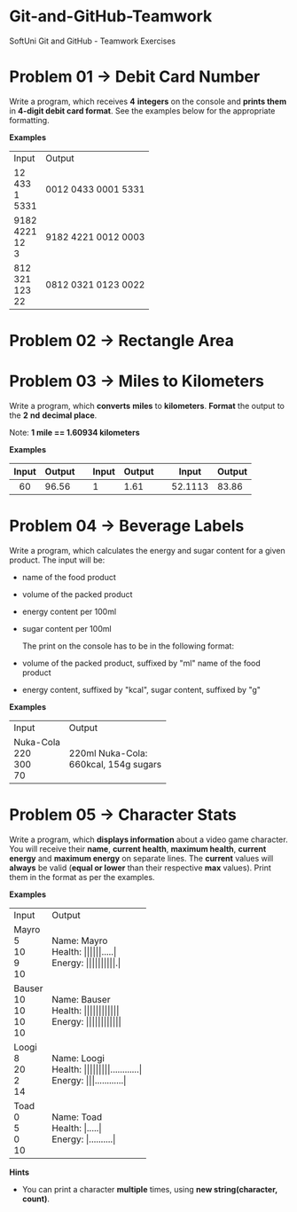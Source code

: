 # Git-and-GitHub-Teamwork
SoftUni Git and GitHub - Teamwork Exercises

# Problem 01 -> Debit Card Number #

Write a program, which receives **4** **integers** on the console and **prints them** in **4-digit debit card format**. See the examples below for the appropriate formatting.

**Examples**
<table>
    <tr>
        <td>Input</td>
        <td>Output</td>
    </tr>
    <tr>
        <td>
            12     <br>
            433    <br>
            1      <br>
            5331   <br>
        </td>
        <td>0012 0433 0001 5331</td>
    </tr>
    <tr>
        <td>
            9182    <br>
            4221    <br>
            12      <br>
            3       <br>
        </td>
        <td>9182 4221 0012 0003</td>
    </tr>
    <tr>
        <td>
            812     <br>
            321     <br>
            123     <br>
            22      <br>
        </td>
        <td>0812 0321 0123 0022</td>
    </tr>
</table>


# Problem 02 -> Rectangle Area #



# Problem 03 -> Miles to Kilometers #
Write a program, which **converts** **miles** to **kilometers**. **Format** the output to the **2** **nd** **decimal place**.

Note: **1 mile == 1.60934 kilometers**

**Examples**

| Input | Output |   | Input | Output |   | Input   | Output |
|:-----:|--------|---|-------|--------|---|---------|--------|
| 60    | 96.56  |   | 1     | 1.61   |   | 52.1113 | 83.86  |



# Problem 04 -> Beverage Labels #

Write a program, which calculates the energy and sugar content for a given product.
	The input will be:		
- name of the food product	
- volume of the packed product	
- energy content per 100ml	
- sugar content per 100ml

	The print on the console has to be in the following format:
- volume of the packed product, suffixed by "ml" name of the food product
- energy content, suffixed by "kcal", sugar content, suffixed by "g"

**Examples**

<table>
    <tr>
        <td>Input</td>
        <td>Output</td>
    </tr>
    <tr>
        <td>
            Nuka-Cola     <br>
            220   		  <br>
            300    		  <br>
            70     		  <br>
			 </td>
        <td>
			220ml Nuka-Cola:		<br>
			660kcal, 154g sugars	<br>
		</td>
    </tr>    
</table>

 

# Problem 05 -> Character Stats #

Write a program, which **displays information** about a video game character. You will receive their **name**, **current health**, **maximum health**, **current energy** and **maximum energy** on separate lines. The **current** values will **always** be valid (**equal or lower** than their respective **max** values). Print them in the format as per the examples.

**Examples**
<table>
    <tr>
        <td>Input</td>
        <td>Output</td>
    </tr>
    <tr>
        <td>
            Mayro   <br>
            5       <br>
            10      <br>
            9       <br>
            10      <br>
        </td>
        <td>Name: Mayro <br>
            Health: ||||||.....|<br>
            Energy: ||||||||||.|<br>
        </td>
    </tr>
	<tr>
        <td>
            Bauser   <br>
            10       <br>
            10      <br>
            10       <br>
            10      <br>
        </td>
        <td>Name: Bauser <br>
            Health: ||||||||||||<br>
            Energy: ||||||||||||<br>
        </td>
    </tr>
	
<tr>
        <td>
            Loogi   <br>
            8       <br>
            20      <br>
            2       <br>
            14      <br>
        </td>
        <td>Name: Loogi <br>
            Health: |||||||||............|<br>
            Energy: |||............|<br>
        </td>
    </tr>
	

	
<tr>
        <td>
            Toad   <br>
            0       <br>
            5      <br>
            0       <br>
            10      <br>
        </td>
        <td>Name: Toad <br>
            Health: |.....|<br>
            Energy: |..........|<br>
        </td>
    </tr>
	
</table>

**Hints**

- You can print a character **multiple** times, using **new string(character, count)**.
